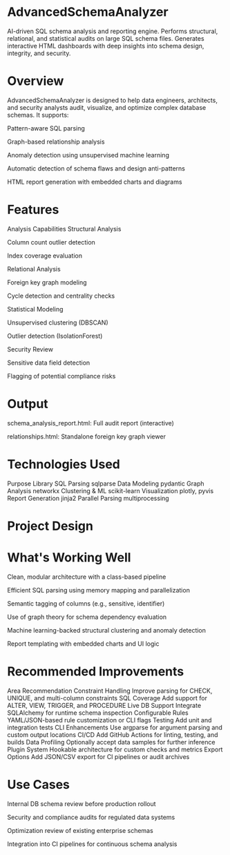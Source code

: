 # AdvancedSchemaAnalyzer
AI-driven SQL schema analysis and reporting engine.
Performs structural, relational, and statistical audits on large SQL schema files. Generates interactive HTML dashboards with deep insights into schema design, integrity, and security.

# Overview
AdvancedSchemaAnalyzer is designed to help data engineers, architects, and security analysts audit, visualize, and optimize complex database schemas. It supports:

Pattern-aware SQL parsing

Graph-based relationship analysis

Anomaly detection using unsupervised machine learning

Automatic detection of schema flaws and design anti-patterns

HTML report generation with embedded charts and diagrams

# Features
Analysis Capabilities
Structural Analysis

Column count outlier detection

Index coverage evaluation

Relational Analysis

Foreign key graph modeling

Cycle detection and centrality checks

Statistical Modeling

Unsupervised clustering (DBSCAN)

Outlier detection (IsolationForest)

Security Review

Sensitive data field detection

Flagging of potential compliance risks

# Output
schema_analysis_report.html: Full audit report (interactive)

relationships.html: Standalone foreign key graph viewer

# Technologies Used
Purpose	Library
SQL Parsing	sqlparse
Data Modeling	pydantic
Graph Analysis	networkx
Clustering & ML	scikit-learn
Visualization	plotly, pyvis
Report Generation	jinja2
Parallel Parsing	multiprocessing

# Project Design
# What's Working Well
Clean, modular architecture with a class-based pipeline

Efficient SQL parsing using memory mapping and parallelization

Semantic tagging of columns (e.g., sensitive, identifier)

Use of graph theory for schema dependency evaluation

Machine learning-backed structural clustering and anomaly detection

Report templating with embedded charts and UI logic

# Recommended Improvements
Area	Recommendation
Constraint Handling	Improve parsing for CHECK, UNIQUE, and multi-column constraints
SQL Coverage	Add support for ALTER, VIEW, TRIGGER, and PROCEDURE
Live DB Support	Integrate SQLAlchemy for runtime schema inspection
Configurable Rules	YAML/JSON-based rule customization or CLI flags
Testing	Add unit and integration tests
CLI Enhancements	Use argparse for argument parsing and custom output locations
CI/CD	Add GitHub Actions for linting, testing, and builds
Data Profiling	Optionally accept data samples for further inference
Plugin System	Hookable architecture for custom checks and metrics
Export Options	Add JSON/CSV export for CI pipelines or audit archives

# Use Cases
Internal DB schema review before production rollout

Security and compliance audits for regulated data systems

Optimization review of existing enterprise schemas

Integration into CI pipelines for continuous schema analysis
